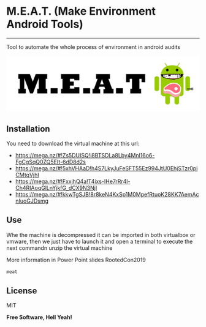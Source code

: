 # M.E.A.T. (Make Environment Android Tools)
---

Tool to automate the whole process of environment in android audits

![alt text](https://github.com/InnotecSystem/meat/blob/master/image.png?raw=true)

Installation
----

You need to download the virtual machine at this url:

- https://mega.nz/#!Zs5DUISQ!i8BTSDLa8Lby4Mnl16o6-FgCgSqQ0ZQ5EIt-6dD8d2s
- https://mega.nz/#!5xhVHAaD!h4S7LkyJuFeSFT55Ez994JtU0EhjSTzr0piCMtqVjhI
- https://mega.nz/#!FxxjhQ4a!T4ixs-IHe7rRr4l-Ch4RIAoqGlLnYjkfG_dCX9N3NjI
- https://mega.nz/#!kkwTgSJB!8r8keN4KxSp1M0MpefRtuoK28KK7AemAcnIuoGJDsmg


Use
----
Whe the machine is decompressed it can be imported in both virtualbox or vmware, then we just have to launch it and open a terminal to execute the next commandn unzip the virtual machine 

More information in Power Point slides RootedCon2019

```sh
meat
```

License
----

MIT


**Free Software, Hell Yeah!**
